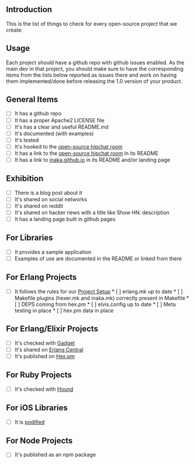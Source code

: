 ## Introduction
This is the list of things to check for every open-source project that we create

## Usage
Each project should have a github repo with github issues enabled. As the main dev in that project, you should make sure to have the corresponding items from the lists below reported as issues there and work on having them implemented/done before releasing the 1.0 version of your product.

## General Items
- [ ] It has a github repo
- [ ] It has a proper Apache2 LICENSE file
- [ ] It's has a clear and useful README.md
- [ ] It's documented (with examples)
- [ ] It's tested
- [ ] It's hooked to the [open-source hipchat room](http://inaka.net/hipchat)
- [ ] It has a link to the [open-source hipchat room](http://inaka.net/hipchat) in its README
- [ ] It has a link to [inaka.github.io](http://inaka.github.io) in its README and/or landing page

## Exhibition
- [ ] There is a blog post about it
- [ ] It's shared on social networks
- [ ] It's shared on reddit
- [ ] It's shared on hacker news with a title like Show HN: description
- [ ] It has a landing page built in github pages

## For Libraries
- [ ] It provides a sample application
- [ ] Examples of use are documented in the README or linked from there

## For Erlang Projects
- [ ] It follows the rules for our [Project Setup](ERLANG.md#project-setup)
      * [ ] erlang.mk up to date
      * [ ] Makefile plugins (hexer.mk and inaka.mk) correctly present in Makefile
      * [ ] DEPS coming from hex.pm
      * [ ] elvis.config up to date
      * [ ] Meta testing in place
      * [ ] hex.pm data in place

## For Erlang/Elixir Projects
- [ ] It's checked with [Gadget](http://gadget.inakalabs.com)
- [ ] It's shared on [Erlang Central](http://erlangcentral.org/add-news/)
- [ ] It's published on [Hex.pm](https://hex.pm)

## For Ruby Projects
- [ ] It's checked with [Hound](https://houndci.com)

## For iOS Libraries
- [ ] It is [podified]()

## For Node Projects
- [ ] It's published as an npm package
